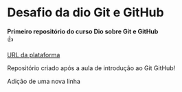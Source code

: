 # Desafio da dio Git e GitHub
 **Primeiro repositório do curso Dio sobre Git e GitHub**<br> 👍
 
[URL da plataforma](https://web.dio.me/home)<br>

 Repositório criado após a aula de introdução ao Git GitHub!<br>


Adição de uma nova linha
